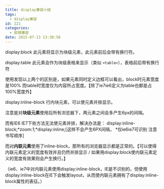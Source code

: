 ```yaml
---
title: display兼容小结
tags:
  - display兼容
id: 221
categories:
  - 前端兼容
date: 2015-07-13 13:30:58
---
```


display:block 此元素将显示为块级元素，此元素前后会带有换行符。

display:table 此元素会作为块级表格来显示（类似 `<table>`），表格前后带有换行符

使用发现以上两个的区别是，如果元素同时定义边框可以看出，block时元素宽度是100% 而table时宽度仅为内容所占宽度。【除了ie7ie6定义为table也都是占100%宽度外】

display:inline-block 行内块元素，可以使元素并排显示。

注意是对****块级元素****使用后所有浏览器下，两元素之间会多产生6px的间隔。

而有IE6 IE7下些方法无法使元素并排，解决办法是： display:inline-block;*zoom:1;*display:inline;[这样不会产生6PX间隔， *仅ie6ie7可识别 注意书写顺序]

而对****内联元素****使用了inline-block，那所有的浏览器显示都是正常的。【可以使得内联元素定义的宽度有效并且仍然并排显示 / 如果用display:block使内联元素定义的宽度有效果则会产生换行。】

（ie6、ie7中对内联元素使用display:inline-block，IE是不识别的，但使用display:inline-block在IE下会触发layout，从而使内联元素拥有了display:inline-block属性的表征。）